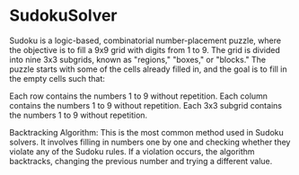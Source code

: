 # SudokuSolver
 Sudoku is a logic-based, combinatorial number-placement puzzle, where the objective is to fill a 9x9 grid with digits from 1 to 9. The grid is divided into nine 3x3 subgrids, known as "regions," "boxes," or "blocks." The puzzle starts with some of the cells already filled in, and the goal is to fill in the empty cells such that:

Each row contains the numbers 1 to 9 without repetition.
Each column contains the numbers 1 to 9 without repetition.
Each 3x3 subgrid contains the numbers 1 to 9 without repetition.

Backtracking Algorithm:
This is the most common method used in Sudoku solvers. It involves filling in numbers one by one and checking whether they violate any of the Sudoku rules. If a violation occurs, the algorithm backtracks, changing the previous number and trying a different value.

